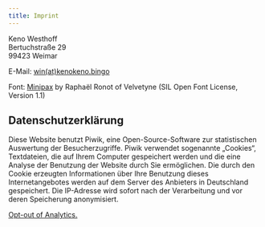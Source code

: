 ```yaml
---
title: Imprint
---
```


Keno Westhoff  
Bertuchstraße 29  
99423 Weimar

E-Mail: [win(at)kenokeno.bingo](mailto:win@kenokeno.bingo)  

Font: [Minipax](http://velvetyne.fr/fonts/minipax/) by Raphaël Ronot of Velvetyne (SIL Open Font License, Version 1.1)

## Datenschutzerklärung

Diese Website benutzt Piwik, eine Open-Source-Software zur statistischen Auswertung der Besucherzugriffe. Piwik verwendet sogenannte „Cookies“, Textdateien, die auf Ihrem Computer gespeichert werden und die eine Analyse der Benutzung der Website durch Sie ermöglichen. Die durch den Cookie erzeugten Informationen über Ihre Benutzung dieses Internetangebotes werden auf dem Server des Anbieters in Deutschland gespeichert. Die IP-Adresse wird sofort nach der Verarbeitung und vor deren Speicherung anonymisiert.

[Opt-out of Analytics.](https://data.kenokeno.bingo/index.php?module=CoreAdminHome&action=optOut&language=de&backgroundColor=&fontColor=&fontSize=&fontFamily=)
